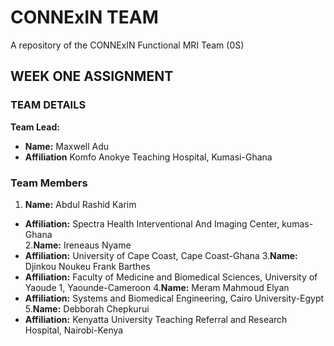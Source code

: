 # CONNExIN TEAM
A repository of the CONNExIN Functional MRI Team (0S)

## WEEK ONE ASSIGNMENT
### TEAM DETAILS 
**Team Lead:**
- **Name:** Maxwell Adu
- **Affiliation** Komfo Anokye Teaching Hospital, Kumasi-Ghana 

### Team Members 
1. **Name:** Abdul Rashid Karim
-  **Affiliation:** Spectra Health Interventional And Imaging Center, kumas-Ghana  
2.**Name:** Ireneaus Nyame 
- **Affiliation:** University of Cape Coast, Cape Coast-Ghana
3.**Name:** Djinkou Noukeu Frank Barthes
- **Affiliation:** Faculty of Medicine and Biomedical Sciences, University of Yaoude 1, Yaounde-Cameroon 
4.**Name:** Meram Mahmoud Elyan 
- **Affiliation:** Systems and Biomedical Engineering, Cairo University-Egypt
5.**Name:** Debborah Chepkurui
- **Affiliation:** Kenyatta University Teaching Referral and Research Hospital, Nairobi-Kenya 

